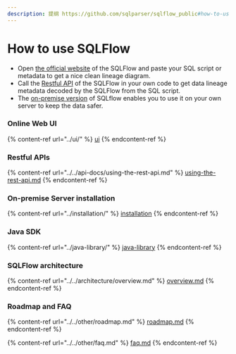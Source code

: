 ```yaml
---
description: 提纲 https://github.com/sqlparser/sqlflow_public#how-to-use-sqlflow
---
```


# How to use SQLFlow

* Open [the official website](https://gudusoft.com/sqlflow/#/) of the SQLFlow and paste your SQL script or metadata to get a nice clean lineage diagram.
* Call the [Restful API](https://github.com/sqlparser/sqlflow\_public/blob/master/api) of the SQLFlow in your own code to get data lineage metadata decoded by the SQLFlow from the SQL script.
* The [on-premise version](https://github.com/sqlparser/sqlflow\_public/blob/master/install\_sqlflow.md) of SQLflow enables you to use it on your own server to keep the data safer.

### Online Web UI

{% content-ref url="../ui/" %}
[ui](../ui/)
{% endcontent-ref %}

### Restful APIs

{% content-ref url="../../api-docs/using-the-rest-api.md" %}
[using-the-rest-api.md](../../api-docs/using-the-rest-api.md)
{% endcontent-ref %}

### On-premise Server installation

{% content-ref url="../installation/" %}
[installation](../installation/)
{% endcontent-ref %}

### Java SDK

{% content-ref url="../java-library/" %}
[java-library](../java-library/)
{% endcontent-ref %}

### SQLFlow architecture

{% content-ref url="../../architecture/overview.md" %}
[overview.md](../../architecture/overview.md)
{% endcontent-ref %}

### Roadmap and FAQ

{% content-ref url="../../other/roadmap.md" %}
[roadmap.md](../../other/roadmap.md)
{% endcontent-ref %}

{% content-ref url="../../other/faq.md" %}
[faq.md](../../other/faq.md)
{% endcontent-ref %}

